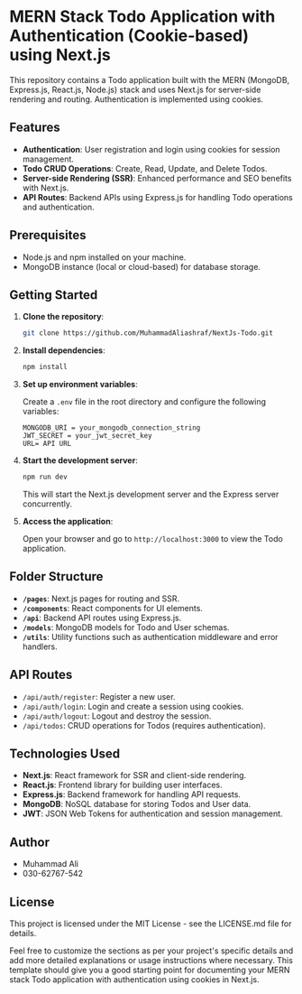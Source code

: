 

# MERN Stack Todo Application with Authentication (Cookie-based) using Next.js

This repository contains a Todo application built with the MERN (MongoDB, Express.js, React.js, Node.js) stack and uses Next.js for server-side rendering and routing. Authentication is implemented using cookies.

## Features

- **Authentication**: User registration and login using cookies for session management.
- **Todo CRUD Operations**: Create, Read, Update, and Delete Todos.
- **Server-side Rendering (SSR)**: Enhanced performance and SEO benefits with Next.js.
- **API Routes**: Backend APIs using Express.js for handling Todo operations and authentication.

## Prerequisites

- Node.js and npm installed on your machine.
- MongoDB instance (local or cloud-based) for database storage.

## Getting Started

1. **Clone the repository**:

   ```bash
   git clone https://github.com/MuhammadAliashraf/NextJs-Todo.git
   ```

2. **Install dependencies**:

   ```bash
   npm install
   ```

3. **Set up environment variables**:

   Create a `.env` file in the root directory and configure the following variables:

   ```plaintext
   MONGODB_URI = your_mongodb_connection_string
   JWT_SECRET = your_jwt_secret_key
   URL= API URL
   ```

4. **Start the development server**:

   ```bash
   npm run dev
   ```

   This will start the Next.js development server and the Express server concurrently.

5. **Access the application**:

   Open your browser and go to `http://localhost:3000` to view the Todo application.

## Folder Structure

- **`/pages`**: Next.js pages for routing and SSR.
- **`/components`**: React components for UI elements.
- **`/api`**: Backend API routes using Express.js.
- **`/models`**: MongoDB models for Todo and User schemas.
- **`/utils`**: Utility functions such as authentication middleware and error handlers.

## API Routes

- `/api/auth/register`: Register a new user.
- `/api/auth/login`: Login and create a session using cookies.
- `/api/auth/logout`: Logout and destroy the session.
- `/api/todos`: CRUD operations for Todos (requires authentication).

## Technologies Used

- **Next.js**: React framework for SSR and client-side rendering.
- **React.js**: Frontend library for building user interfaces.
- **Express.js**: Backend framework for handling API requests.
- **MongoDB**: NoSQL database for storing Todos and User data.
- **JWT**: JSON Web Tokens for authentication and session management.


## Author

- Muhammad Ali
- 030-62767-542

## License

This project is licensed under the MIT License - see the LICENSE.md file for details.

Feel free to customize the sections as per your project's specific details and add more detailed explanations or usage instructions where necessary. This template should give you a good starting point for documenting your MERN stack Todo application with authentication using cookies in Next.js.
